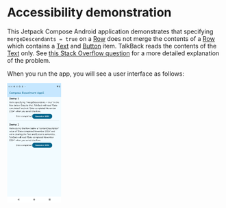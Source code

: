 # Accessibility demonstration

This Jetpack Compose Android application demonstrates that specifying `mergeDescendants = true` on a [Row][1]
does not merge the contents of a [Row][1] which contains a [Text][2] and [Button][3] item.
TalkBack reads the contents of the [Text][2] only.
See [this Stack Overflow question][4] for a more detailed explanation of the problem.

When you run the app, you will see a user interface as follows:

<img src="Screenshot.png" alt="Screenshot of application" width=25%>

[1]: https://developer.android.com/reference/kotlin/androidx/compose/foundation/layout/package-summary#Row(androidx.compose.ui.Modifier,androidx.compose.foundation.layout.Arrangement.Horizontal,androidx.compose.ui.Alignment.Vertical,kotlin.Function1)
[2]: https://developer.android.com/reference/kotlin/androidx/compose/material3/package-summary#Text(kotlin.String,androidx.compose.ui.Modifier,androidx.compose.ui.graphics.Color,androidx.compose.ui.unit.TextUnit,androidx.compose.ui.text.font.FontStyle,androidx.compose.ui.text.font.FontWeight,androidx.compose.ui.text.font.FontFamily,androidx.compose.ui.unit.TextUnit,androidx.compose.ui.text.style.TextDecoration,androidx.compose.ui.text.style.TextAlign,androidx.compose.ui.unit.TextUnit,androidx.compose.ui.text.style.TextOverflow,kotlin.Boolean,kotlin.Int,kotlin.Int,kotlin.Function1,androidx.compose.ui.text.TextStyle)
[3]: https://developer.android.com/reference/kotlin/androidx/compose/material3/package-summary#Button(kotlin.Function0,androidx.compose.ui.Modifier,kotlin.Boolean,androidx.compose.ui.graphics.Shape,androidx.compose.material3.ButtonColors,androidx.compose.material3.ButtonElevation,androidx.compose.foundation.BorderStroke,androidx.compose.foundation.layout.PaddingValues,androidx.compose.foundation.interaction.MutableInteractionSource,kotlin.Function1)
[4]: https://stackoverflow.com/q/79238107/1071320
